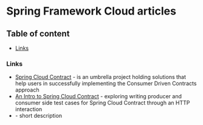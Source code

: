 # Spring Framework Cloud articles


## Table of content

- [Links](#links)


### Links

- [Spring Cloud Contract](https://spring.io/projects/spring-cloud-contract) - is an umbrella project holding solutions 
that help users in successfully implementing the Consumer Driven Contracts approach
- [An Intro to Spring Cloud Contract](https://www.baeldung.com/spring-cloud-contract) - exploring writing producer and 
consumer side test cases for Spring Cloud Contract through an HTTP interaction
- []() - short description
